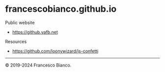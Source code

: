 # francescobianco.github.io

Public website

* <https://github.yafb.net>

Resources

* <https://github.com/loonywizard/js-confetti>

----

© 2019-2024 Francesco Bianco.
